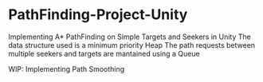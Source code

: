 # PathFinding-Project-Unity
Implementing A* PathFinding on Simple Targets and Seekers in Unity
The data structure used is a minimum priority Heap
The path requests between multiple seekers and targets are mantained using a Queue


WIP: Implementing Path Smoothing

